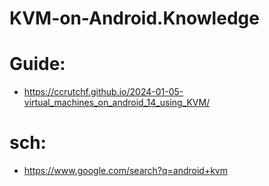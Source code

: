 # KVM-on-Android.Knowledge
# Guide:
- https://ccrutchf.github.io/2024-01-05-virtual_machines_on_android_14_using_KVM/

# sch:
- https://www.google.com/search?q=android+kvm
